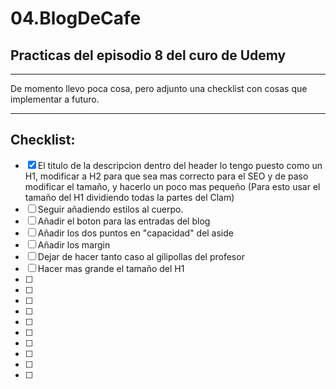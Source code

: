 # 04.BlogDeCafe
## Practicas del episodio 8 del curo de Udemy

---

De momento llevo poca cosa, pero adjunto una checklist con cosas que implementar a futuro.

---

## Checklist:
- [X] El titulo de la descripcion dentro del header lo tengo puesto como un H1, modificar a H2 para que sea mas correcto para el SEO y de paso modificar el tamaño, y hacerlo un poco mas pequeño (Para esto usar el tamaño del H1 dividiendo todas la partes del Clam)
- [ ] Seguir añadiendo estilos al cuerpo.
- [ ] Añadir el boton para las entradas del blog
- [ ] Añadir los dos puntos en "capacidad" del aside
- [ ] Añadir los margin
- [ ] Dejar de hacer tanto caso al gilipollas del profesor
- [ ] Hacer mas grande el tamaño del H1
- [ ]
- [ ]
- [ ]
- [ ]
- [ ]
- [ ]
- [ ]
- [ ]
- [ ]
- [ ]
